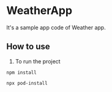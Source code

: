# WeatherApp

It's a sample app code of Weather app.

## How to use

1. To run the project
  
  ```
  npm install
  ```
  
  ```
  npx pod-install
  ```
